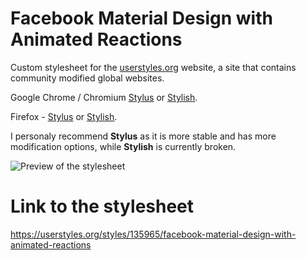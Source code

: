 # Facebook Material Design with Animated Reactions
Custom stylesheet for the [userstyles.org](https://userstyles.org) website, a site that contains community modified global websites.

Google Chrome / Chromium [Stylus](https://chrome.google.com/webstore/detail/stylus/clngdbkpkpeebahjckkjfobafhncgmne) or [Stylish](https://chrome.google.com/webstore/detail/stylish-custom-themes-for/fjnbnpbmkenffdnngjfgmeleoegfcffe).

Firefox - [Stylus](https://addons.mozilla.org/en-US/firefox/addon/styl-us/?src=search) or [Stylish](https://addons.mozilla.org/en-US/firefox/addon/stylish/?src=search).

I personaly recommend **Stylus** as it is more stable and has more modification options, while **Stylish** is currently broken.

![Preview of the stylesheet](https://userstyles.org/style_screenshots/135965_after.jpeg?r=1487941802)

# Link to the stylesheet

https://userstyles.org/styles/135965/facebook-material-design-with-animated-reactions
